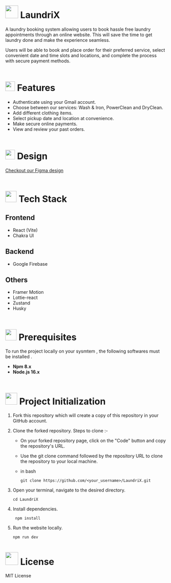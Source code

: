 #  <img src="https://github.com/NightFury742/LaundriX/assets/119070798/5afc3cc0-69c9-45d9-83ff-faafbc888a8d" height="40px"> LaundriX

A laundry booking system allowing users to book hassle free laundry appointments through an online website. This will save the time to get laundry done and make the experience seamless.
<Br>

Users will be able to book and place order for their preferred service, select convenient date and time slots and locations, and complete the process with secure payment methods.
<Br><Br>

# <img src="https://github.com/NightFury742/LaundriX/assets/119070798/ec2ddfa4-c318-4a76-9296-872e8d5fab3f" height="30px"> Features

* Authenticate using your Gmail account.
* Choose between our services: Wash & Iron, PowerClean and DryClean.
* Add different clothing items.
* Select pickup date and location at convenience.
* Make secure online payments.
* View and review your past orders.
<Br><Br>

# <img src="https://github.com/NightFury742/LaundriX/assets/119070798/28a131bf-d93f-44a2-b368-7eaa1476685b" height="30px"> Design

[Checkout our Figma design](https://www.figma.com/file/Yq77JsE5rNfOIuwUEYgqtr/Laundrix?type=design&t=q4XGVlCGgkAkNEar-6)
<Br><Br>

# <img src="https://github.com/NightFury742/LaundriX/assets/119070798/6f622e92-9e0d-492c-a901-c5969a1140c0" height="35"> Tech Stack

## Frontend
* React (Vite)
* Chakra UI

## Backend
* Google Firebase

## Others
* Framer Motion
* Lottie-react
* Zustand
* Husky
<Br><Br>

# <img height="35px" src="https://github.com/NightFury742/LaundriX/assets/119070798/a573e013-ec6c-43f3-a6a9-aaa080be7731"> Prerequisites
To run the project locally on your sysmtem , the following softwares must be installed .
* **Npm 8.x**
* **Node.js 16.x**
<Br><Br>

# <img height="37px" src="https://github.com/NightFury742/LaundriX/assets/119070798/6c1290e3-d35c-4828-8023-ba99194b3991"> Project Initialization
1. Fork this repository which will create a copy of this repository in your GitHub account.

2. Clone the forked repository. Steps to clone :-<Br>
   - On your forked repository page, click on the "Code" button and copy the repository's URL.
     
   - Use the git clone command followed by the repository URL to clone the repository to your local machine.<Br>
   * in bash
     ```
     git clone https://github.com/<your_username>/LaundriX.git
     ```
3. Open your terminal, navigate to the desired directory.
     ```
     cd LaundriX
     ```
4. Install dependencies.
     ```
      npm install
     ```
5. Run the website locally.
     ```
     npm run dev
     ```

# <img height="40px" src="https://github.com/NightFury742/LaundriX/assets/119070798/143a52c0-b60d-4f57-b38f-3e5156e124d9"> License

MIT License
